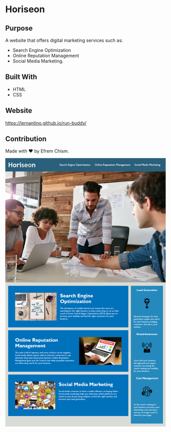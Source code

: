 # Horiseon

## Purpose
A website that offers digital marketing services such as: 
* Search Engine Optimization 
* Online Reputation Management
* Social Media Marketing.

## Built With
* HTML
* CSS

## Website
https://lernantino.github.io/run-buddy/

## Contribution
Made with ❤️ by Efrem Chism.

<img src="./assets/images/screenshot.png" alt="" />
